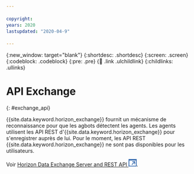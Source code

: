 ```yaml
---

copyright:
years: 2020
lastupdated: "2020-04-9"

---
```


{:new_window: target="blank"}
{:shortdesc: .shortdesc}
{:screen: .screen}
{:codeblock: .codeblock}
{:pre: .pre}
{:child: .link .ulchildlink}
{:childlinks: .ullinks}

# API Exchange
{: #exchange_api}

{{site.data.keyword.horizon_exchange}} fournit un mécanisme de reconnaissance pour que les agbots détectent les agents. Les agents utilisent les API REST d'{{site.data.keyword.horizon_exchange}} pour s'enregistrer auprès de lui. Pour le moment, les API REST {{site.data.keyword.horizon_exchange}} ne sont pas disponibles pour les utilisateurs.

Voir [Horizon Data Exchange Server and REST API ![S'ouvre dans un nouvel onglet](../../images/icons/launch-glyph.svg "S'ouvre dans un nouvel onglet")](https://github.com/open-horizon/exchange-api).
